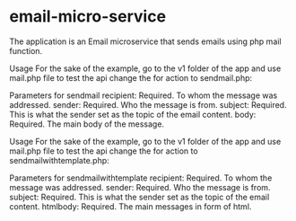 # email-micro-service
The application is an Email microservice that sends emails using php mail function.

Usage For the sake of the example, go to the v1 folder of the app and use mail.php file to test the api change the for action to sendmail.php:

Parameters for sendmail recipient: Required. To whom the message was addressed. sender: Required. Who the message is from. subject: Required. This is what the sender set as the topic of the email content. body: Required. The main body of the message.

Usage For the sake of the example, go to the v1 folder of the app and use mail.php file to test the api change the for action to sendmailwithtemplate.php:

Parameters for sendmailwithtemplate recipient: Required. To whom the message was addressed. sender: Required. Who the message is from. subject: Required. This is what the sender set as the topic of the email content. htmlbody: Required. The main messages in form of html.
